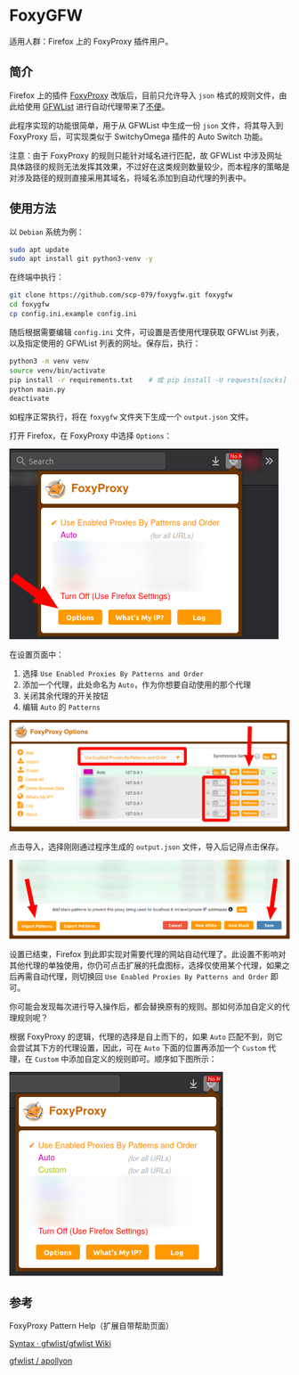 # FoxyGFW

适用人群：Firefox 上的 FoxyProxy 插件用户。

## 简介

Firefox 上的插件 [FoxyProxy](https://addons.mozilla.org/firefox/addon/foxyproxy-standard/) 改版后，目前只允许导入 `json` 格式的规则文件，由此给使用 [GFWList](https://github.com/gfwlist/gfwlist) 进行自动代理带来了[不便](https://github.com/gfwlist/gfwlist/issues/1892)。

此程序实现的功能很简单，用于从 GFWList 中生成一份 `json` 文件，将其导入到 FoxyProxy 后，可实现类似于 SwitchyOmega 插件的 Auto Switch 功能。

注意：由于 FoxyProxy 的规则只能针对域名进行匹配，故 GFWList 中涉及网址具体路径的规则无法发挥其效果，不过好在这类规则数量较少，而本程序的策略是对涉及路径的规则直接采用其域名，将域名添加到自动代理的列表中。

## 使用方法

以 `Debian` 系统为例：

```bash
sudo apt update
sudo apt install git python3-venv -y
```

在终端中执行：

```bash
git clone https://github.com/scp-079/foxygfw.git foxygfw
cd foxygfw
cp config.ini.example config.ini
```

随后根据需要编辑 `config.ini` 文件，可设置是否使用代理获取 GFWList 列表，以及指定使用的 GFWList 列表的网址。保存后，执行：

```bash
python3 -m venv venv
source venv/bin/activate
pip install -r requirements.txt    # 或 pip install -U requests[socks]
python main.py
deactivate
```

如程序正常执行，将在 `foxygfw` 文件夹下生成一个 `output.json` 文件。

打开 Firefox，在 FoxyProxy 中选择 `Options`：

![](images/start.png)

在设置页面中：

1. 选择 `Use Enabled Proxies By Patterns and Order`
2. 添加一个代理，此处命名为 `Auto`，作为你想要自动使用的那个代理
3. 关闭其余代理的开关按钮
4. 编辑 `Auto` 的 `Patterns`

![](images/options.png)

点击导入，选择刚刚通过程序生成的 `output.json` 文件，导入后记得点击保存。

![](images/import.png)

设置已结束，Firefox 到此即实现对需要代理的网站自动代理了。此设置不影响对其他代理的单独使用，你仍可点击扩展的托盘图标，选择仅使用某个代理，如果之后再需自动代理，则切换回 `Use Enabled Proxies By Patterns and Order` 即可。

你可能会发现每次进行导入操作后，都会替换原有的规则。那如何添加自定义的代理规则呢？

根据 FoxyProxy 的逻辑，代理的选择是自上而下的，如果 `Auto` 匹配不到，则它会尝试其下方的代理设置，因此，可在 `Auto` 下面的位置再添加一个 `Custom` 代理，在 `Custom` 中添加自定义的规则即可。顺序如下图所示：

![](images/custom.png) 

## 参考

FoxyProxy Pattern Help（扩展自带帮助页面）

[Syntax · gfwlist/gfwlist Wiki](https://github.com/gfwlist/gfwlist/wiki/Syntax)

[gfwlist / apollyon](https://github.com/gfwlist/apollyon/blob/master/checkRules.py)
